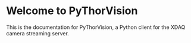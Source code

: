 # Welcome to PyThorVision

This is the documentation for PyThorVision, a Python client for the XDAQ camera streaming server.
